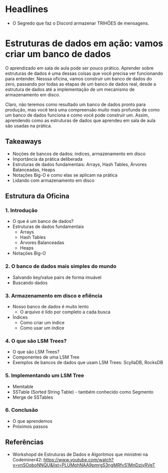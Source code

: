 # Headlines

- O Segredo que faz o Discord armazenar TRIHÕES de mensagens.

# Estruturas de dados em ação: vamos criar um banco de dados

O aprendizado em sala de aula pode ser pouco prático. Aprender sobre estruturas de dados é uma dessas
coisas que você precisa ver funcionando para entender. Nesssa oficina, vamos construir um banco de dados do zero,
passando por todas as etapas de um banco de dados real, desde a estrutura de dados até a implementação de um mecanismo
de armazenamento em disco.

Claro, não teremos como resultado um banco de dados pronto para produção, mas você terá uma compreensão muito mais
profunda de como um banco de dados funciona e como você pode construir um. Assim, aprendendo como as estruturas de dados
que aprendeu em sala de aula são usadas na prática.

## Takeaways

- Noções de bancos de dados: índices, armazenamento em disco
- Importância da prática deliberada
- Estruturas de dados fundamentais: Arrays, Hash Tables, Árvores Balanceadas, Heaps
- Notações Big-O e como elas se aplicam na prática
- Lidando com armazenamento em disco

## Estrutura da Oficina

### 1. Introdução

- O que é um banco de dados?
- Estruturas de dados fundamentais
    - Arrays
    - Hash Tables
    - Árvores Balanceadas
    - Heaps
- Notações Big-O

### 2. O banco de dados mais simples do mundo

- Salvando key/value pairs de forma imuável
- Buscando dados

### 3. Armazenamento em disco e efiência

- Nosso banco de dados é muito lento
    - O arquivo é lido por completo a cada busca
- Índices
    - Como criar um índice
    - Como usar um índice

### 4. O que são LSM Trees?

- O que são LSM Trees?
- Componentes de uma LSM Tree
- Exemplos de bancos de dados que usam LSM Trees: ScyllaDB, RocksDB

### 5. Implementando um LSM Tree

- Memtable
- SSTable (Sorted String Table) - também conhecido como Segmento
- Merge de SSTables

### 6. Conclusão

- O que aprendemos
- Próximos passos

## Referências

- Workshopd de Estruturas de Dados e Algoritmos que ministrei na Codeminer42: https://www.youtube.com/watch?v=vnSOoboNNQU&list=PLUMphNAA9pmrgS3ngMRfvS1MnDzjyRVeT
